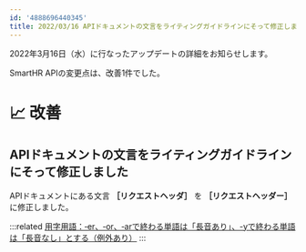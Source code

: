 ```yaml
---
id: '4888696440345'
title: 2022/03/16 APIドキュメントの文言をライティングガイドラインにそって修正しました
---
```

2022年3月16日（水）に行なったアップデートの詳細をお知らせします。

SmartHR APIの変更点は、改善1件でした。

# 📈 改善

## APIドキュメントの文言をライティングガイドラインにそって修正しました

APIドキュメントにある文言 **［リクエストヘッダ］** を **［リクエストヘッダー］** に修正しました。

:::related
[用字用語：‐er、‐or、‐arで終わる単語は「長音あり」、-yで終わる単語は「長音なし」とする（例外あり）](https://smarthr.design/products/contents/idiomatic-usage/usage/#recKk3i3NODrXp6D3-0)
:::
